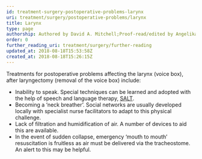 ```yaml
---
id: treatment-surgery-postoperative-problems-larynx
uri: treatment/surgery/postoperative-problems/larynx
title: Larynx
type: page
authorship: Authored by David A. Mitchell;Proof-read/edited by Angelika Sebald
order: 0
further_reading_uri: treatment/surgery/further-reading
updated_at: 2018-08-18T15:53:58Z
created_at: 2018-08-18T15:26:15Z
---
```


<p>Treatments for postoperative problems affecting the larynx (voice
    box), after laryngectomy (removal of the voice box) include:</p>
<ul>
    <li>Inability to speak. Special techniques can be learned and
        adopted with the help of speech and language therapy,
        <a href="/help/salt">SALT</a>.</li>
    <li>Becoming a ‘neck breather’. Social networks are usually developed
        locally with specialist nurse facilitators to adapt to
        this physical challenge.</li>
    <li>Lack of filtration and humidification of air. A number of
        devices to aid this are available.</li>
    <li>In the event of sudden collapse, emergency ‘mouth to mouth’
        resuscitation is fruitless as air must be delivered via
        the tracheostome. An alert to this may be helpful.</li>
</ul>
